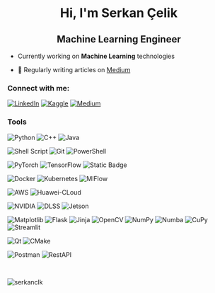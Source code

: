 <h1 align="center">Hi, I'm Serkan Çelik</h1>
<h2 align="center">Machine Learning Engineer</h2>

- Currently working on **Machine Learning** technologies

- 📝 Regularly writing articles on [Medium](https://medium.com/@celik.serkan)


<h3 align="left">Connect with me:</h3>
<p align="left">
<a href="https://linkedin.com/in/serkanclk" target="blank"><img alt="LinkedIn" src="https://img.shields.io/badge/linkedin-white?style=for-the-badge&logo=linkedin&logoColor=black"></a>
<a href="https://www.kaggle.com/serkanclk" target="blank"><img alt="Kaggle" src="https://img.shields.io/badge/kaggle-white?style=for-the-badge&logo=kaggle"></a>
<a href="https://medium.com/@celik.serkan" target="blank"><img alt="Medium" src="https://img.shields.io/badge/medium-white?style=for-the-badge&logo=medium&logoColor=black"></a>


<h3>Tools</h3>

![Python](https://img.shields.io/badge/python-3670A0?style=for-the-badge&logo=python&logoColor=ffdd54) ![C++](https://img.shields.io/badge/c++-%2300599C.svg?style=for-the-badge&logo=c%2B%2B&logoColor=white) ![Java](https://img.shields.io/badge/java-%23ED8B00.svg?style=for-the-badge&logo=java&logoColor=white)

![Shell Script](https://img.shields.io/badge/shell_script-%23121011.svg?style=for-the-badge&logo=gnu-bash&logoColor=white) ![Git](https://img.shields.io/badge/git-%23F05033.svg?style=for-the-badge&logo=git&logoColor=white) ![PowerShell](https://img.shields.io/badge/PowerShell-%235391FE.svg?style=for-the-badge&logo=powershell&logoColor=white)

![PyTorch](https://img.shields.io/badge/PyTorch-%23EE4C2C.svg?style=for-the-badge&logo=PyTorch&logoColor=white) ![TensorFlow](https://img.shields.io/badge/TensorFlow-white?style=for-the-badge&logo=tensorflow) ![Static Badge](https://img.shields.io/badge/mindspore-blue?style=for-the-badge&logo=mindspore&logoColor=black)

![Docker](https://img.shields.io/badge/docker-%230db7ed.svg?style=for-the-badge&logo=docker&logoColor=white) ![Kubernetes](https://img.shields.io/badge/kubernetes-%23326ce5.svg?style=for-the-badge&logo=kubernetes&logoColor=white) ![MlFlow](https://img.shields.io/badge/mlflow-%23d9ead3.svg?style=for-the-badge&logo=numpy&logoColor=blue)

![AWS](https://img.shields.io/badge/AWS-%23FF9900.svg?style=for-the-badge&logo=amazon-aws&logoColor=white) ![Huawei-CLoud](https://img.shields.io/badge/HuaweiCloud-red?style=for-the-badge&logo=huawei)

![NVIDIA](https://img.shields.io/badge/nVIDIA-%2376B900.svg?style=for-the-badge&logo=nVIDIA&logoColor=white) ![DLSS](https://img.shields.io/badge/DLSS-green?style=for-the-badge&logo=nvidia&logoColor=white) ![Jetson](https://img.shields.io/badge/jetson-black?style=for-the-badge&logo=nvidia)

![Matplotlib](https://img.shields.io/badge/Matplotlib-%23ffffff.svg?style=for-the-badge&logo=Matplotlib&logoColor=black) ![Flask](https://img.shields.io/badge/flask-%23000.svg?style=for-the-badge&logo=flask&logoColor=white) ![Jinja](https://img.shields.io/badge/jinja-white.svg?style=for-the-badge&logo=jinja&logoColor=black) ![OpenCV](https://img.shields.io/badge/opencv-%23white.svg?style=for-the-badge&logo=opencv&logoColor=white) ![NumPy](https://img.shields.io/badge/numpy-blue?style=for-the-badge&logo=numpy) ![Numba](https://img.shields.io/badge/numba-white?style=for-the-badge&logo=numba) ![CuPy](https://img.shields.io/badge/cupy-black?style=for-the-badge&logo=cupy) ![Streamlit](https://img.shields.io/badge/streamlit-black?style=for-the-badge&logo=streamlit)

![Qt](https://img.shields.io/badge/Qt-%23217346.svg?style=for-the-badge&logo=Qt&logoColor=white) ![CMake](https://img.shields.io/badge/CMake-%23008FBA.svg?style=for-the-badge&logo=cmake&logoColor=white)

![Postman](https://img.shields.io/badge/Postman-FF6C37?style=for-the-badge&logo=postman&logoColor=white) ![RestAPI](https://img.shields.io/badge/restapi-white?style=for-the-badge&logo=rest)

<br/>


<p><img align="left" src="https://github-readme-stats.vercel.app/api/top-langs?username=serkanclk&show_icons=true&locale=en&layout=compact" alt="serkanclk" /></p>

